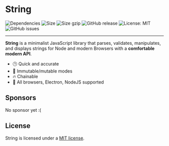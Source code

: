 # String

![Dependencies](https://img.shields.io/badge/Dependencies-none-darklime.svg)
![Size](https://img.badgesize.io/olton/string/master/lib/string.js.svg)
![Size gzip](https://img.badgesize.io/olton/string/master/lib/string.js.svg?compression=gzip)
![GitHub release](https://img.shields.io/github/v/release/olton/string?color=darkLime)
![License: MIT](https://img.shields.io/badge/License-MIT-blue.svg?style=flat)
![GitHub issues](https://img.shields.io/github/issues-raw/olton/string.svg?color=red)

<hr>

**String** is a minimalist JavaScript library that parses, validates, manipulates, and displays strings for Node and modern Browsers with a **comfortable modern API**.

* 🕒 Quick and accurate
* 💪 Immutable/mutable modes
* 🔥 Chainable
* 👫 All browsers, Electron, NodeJS supported

## Sponsors
No sponsor yet :(

## License

String is licensed under a [MIT license](LICENSE).